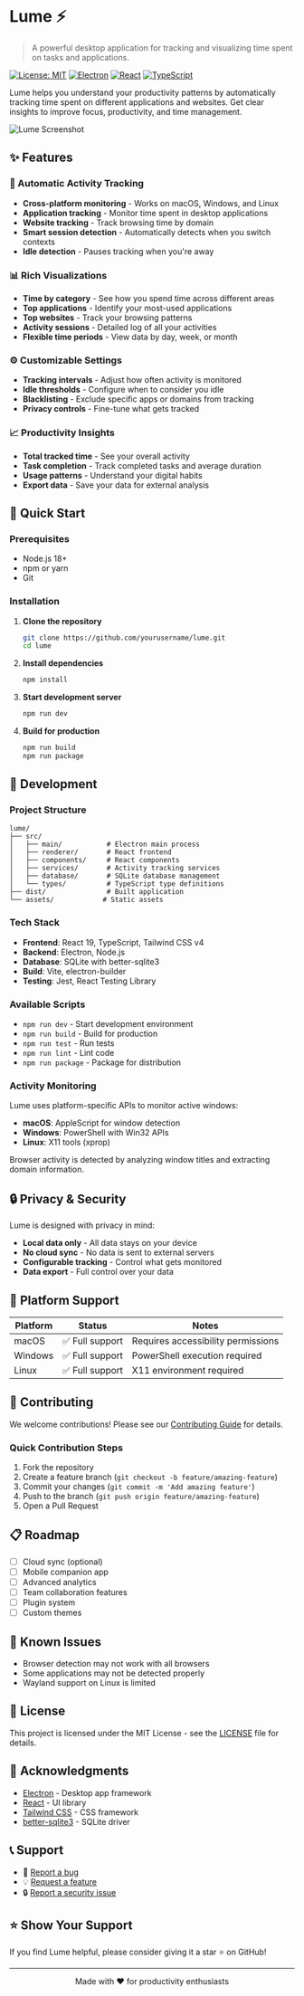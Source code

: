 # Lume ⚡

> A powerful desktop application for tracking and visualizing time spent on tasks and applications.

[![License: MIT](https://img.shields.io/badge/License-MIT-yellow.svg)](https://opensource.org/licenses/MIT)
[![Electron](https://img.shields.io/badge/Electron-29+-blue.svg)](https://electronjs.org/)
[![React](https://img.shields.io/badge/React-19+-blue.svg)](https://reactjs.org/)
[![TypeScript](https://img.shields.io/badge/TypeScript-5+-blue.svg)](https://www.typescriptlang.org/)

Lume helps you understand your productivity patterns by automatically tracking time spent on different applications and websites. Get clear insights to improve focus, productivity, and time management.

![Lume Screenshot](./assets/screenshot.png)

## ✨ Features

### 🎯 Automatic Activity Tracking
- **Cross-platform monitoring** - Works on macOS, Windows, and Linux
- **Application tracking** - Monitor time spent in desktop applications
- **Website tracking** - Track browsing time by domain
- **Smart session detection** - Automatically detects when you switch contexts
- **Idle detection** - Pauses tracking when you're away

### 📊 Rich Visualizations
- **Time by category** - See how you spend time across different areas
- **Top applications** - Identify your most-used applications
- **Top websites** - Track your browsing patterns
- **Activity sessions** - Detailed log of all your activities
- **Flexible time periods** - View data by day, week, or month

### ⚙️ Customizable Settings
- **Tracking intervals** - Adjust how often activity is monitored
- **Idle thresholds** - Configure when to consider you idle
- **Blacklisting** - Exclude specific apps or domains from tracking
- **Privacy controls** - Fine-tune what gets tracked

### 📈 Productivity Insights
- **Total tracked time** - See your overall activity
- **Task completion** - Track completed tasks and average duration
- **Usage patterns** - Understand your digital habits
- **Export data** - Save your data for external analysis

## 🚀 Quick Start

### Prerequisites

- Node.js 18+
- npm or yarn
- Git

### Installation

1. **Clone the repository**
   ```bash
   git clone https://github.com/yourusername/lume.git
   cd lume
   ```

2. **Install dependencies**
   ```bash
   npm install
   ```

3. **Start development server**
   ```bash
   npm run dev
   ```

4. **Build for production**
   ```bash
   npm run build
   npm run package
   ```

## 🔧 Development

### Project Structure

```
lume/
├── src/
│   ├── main/           # Electron main process
│   ├── renderer/       # React frontend
│   ├── components/     # React components
│   ├── services/       # Activity tracking services
│   ├── database/       # SQLite database management
│   └── types/          # TypeScript type definitions
├── dist/               # Built application
└── assets/            # Static assets
```

### Tech Stack

- **Frontend**: React 19, TypeScript, Tailwind CSS v4
- **Backend**: Electron, Node.js
- **Database**: SQLite with better-sqlite3
- **Build**: Vite, electron-builder
- **Testing**: Jest, React Testing Library

### Available Scripts

- `npm run dev` - Start development environment
- `npm run build` - Build for production
- `npm run test` - Run tests
- `npm run lint` - Lint code
- `npm run package` - Package for distribution

### Activity Monitoring

Lume uses platform-specific APIs to monitor active windows:

- **macOS**: AppleScript for window detection
- **Windows**: PowerShell with Win32 APIs
- **Linux**: X11 tools (xprop)

Browser activity is detected by analyzing window titles and extracting domain information.

## 🔒 Privacy & Security

Lume is designed with privacy in mind:

- **Local data only** - All data stays on your device
- **No cloud sync** - No data is sent to external servers
- **Configurable tracking** - Control what gets monitored
- **Data export** - Full control over your data

## 📱 Platform Support

| Platform | Status | Notes |
|----------|--------|-------|
| macOS    | ✅ Full support | Requires accessibility permissions |
| Windows  | ✅ Full support | PowerShell execution required |
| Linux    | ✅ Full support | X11 environment required |

## 🤝 Contributing

We welcome contributions! Please see our [Contributing Guide](CONTRIBUTING.md) for details.

### Quick Contribution Steps

1. Fork the repository
2. Create a feature branch (`git checkout -b feature/amazing-feature`)
3. Commit your changes (`git commit -m 'Add amazing feature'`)
4. Push to the branch (`git push origin feature/amazing-feature`)
5. Open a Pull Request

## 📋 Roadmap

- [ ] Cloud sync (optional)
- [ ] Mobile companion app
- [ ] Advanced analytics
- [ ] Team collaboration features
- [ ] Plugin system
- [ ] Custom themes

## 🐛 Known Issues

- Browser detection may not work with all browsers
- Some applications may not be detected properly
- Wayland support on Linux is limited

## 📄 License

This project is licensed under the MIT License - see the [LICENSE](LICENSE) file for details.

## 🙏 Acknowledgments

- [Electron](https://electronjs.org/) - Desktop app framework
- [React](https://reactjs.org/) - UI library
- [Tailwind CSS](https://tailwindcss.com/) - CSS framework
- [better-sqlite3](https://github.com/WiseLibs/better-sqlite3) - SQLite driver

## 📞 Support

- 🐛 [Report a bug](https://github.com/yourusername/lume/issues/new?template=bug_report.md)
- 💡 [Request a feature](https://github.com/yourusername/lume/issues/new?template=feature_request.md)
- 🔒 [Report a security issue](https://github.com/yourusername/lume/issues/new?template=security_report.md)

## ⭐ Show Your Support

If you find Lume helpful, please consider giving it a star ⭐ on GitHub!

---

<p align="center">Made with ❤️ for productivity enthusiasts</p>